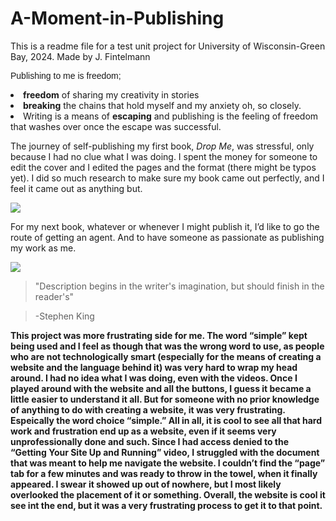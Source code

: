 # A-Moment-in-Publishing
This is a readme file for a test unit project for University of Wisconsin-Green Bay, 2024. Made by J. Fintelmann

<p style="font-family:arial">Publishing to me is freedom; <li><b>freedom</b> of sharing my creativity in stories</li><li> <b>breaking</b> the chains that hold myself and my anxiety oh, so closely.</li><li> Writing is a means of <b>escaping</b> and publishing is the feeling of freedom that washes over once the escape was successful. 

<p>The journey of self-publishing my first book, <i>Drop Me</i>, was stressful, only because I had no clue what I was doing. I spent the money for someone to edit the cover and I edited the pages and the format (there might be typos yet). I did so much research to make sure my book came out perfectly, and I feel it came out as anything but. </p>

<img src="https://m.media-amazon.com/images/I/71XDIVMz8uL._AC_UF1000,1000_QL80_.jpg" >
  
<p>For my next book, whatever or whenever I might publish it, I’d like to go the route of getting an agent. And to have someone as passionate as publishing my work as me. </p>

<img src="https://thumbs.dreamstime.com/b/book-falling-letters-23727380.jpg" >

<blockquote>"Description begins in the writer's imagination, but should finish in the reader's"</blockquote>
<blockquote> -Stephen King</blockquote>

<p><b><Reflection</b></p> 

<p>This project was more frustrating side for me. The word “simple” kept being used and I feel as though that was the wrong word to use, as people who are not technologically smart (especially for the means of creating a website and the language behind it) was very hard to wrap my head around. I had no idea what I was doing, even with the videos. Once I played around with the website and all the buttons, I guess it became a little easier to understand it all. But for someone with no prior knowledge of anything to do with creating a website, it was very frustrating. Espeically the word choice “simple.” All in all, it is cool to see all that hard work and frustration end up as a website, even if it seems very unprofessionally done and such. Since I had access denied to the  “Getting Your Site Up and Running” video, I struggled with the document that was meant to help me navigate the website. I couldn’t find the “page” tab  for a few minutes and was ready to throw in the towel, when it finally appeared. I swear it showed up out of nowhere, but I most likely overlooked the placement of it or something. Overall, the website is cool it see int the end, but it was a very frustrating process to get it to that point. </p>
